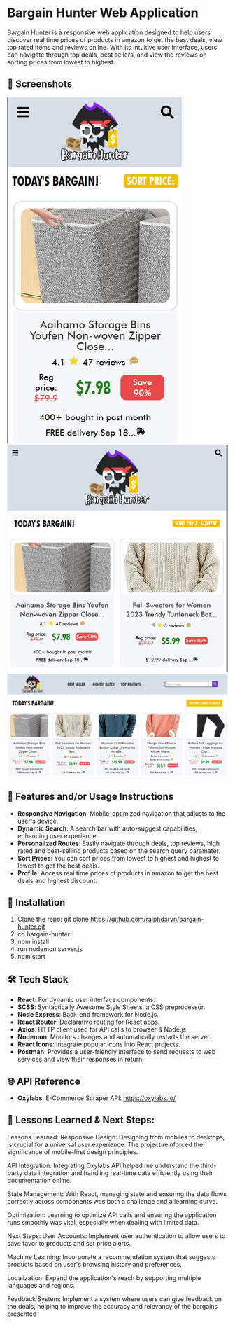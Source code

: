 # Bargain Hunter Web Application

Bargain Hunter is a responsive web application designed to help users discover real time prices of products in amazon to get the best deals, view top rated items and reviews online. With its intuitive user interface, users can navigate through top deals, best sellers, and view the reviews on sorting prices from lowest to highest.

## 📸 Screenshots

![Mobile View](./src/assets/images/bhmobile.JPG)
![Tablet View](./src/assets/images/bhtablet.JPG)
![Desktop View](./src/assets/images/bhdesktop.JPG)

## 📝 Features and/or Usage Instructions

- **Responsive Navigation**: Mobile-optimized navigation that adjusts to the user's device.
- **Dynamic Search**: A search bar with auto-suggest capabilities, enhancing user experience.
- **Personalized Routes**: Easily navigate through deals, top reviews, high rated and best-selling products based on the search query paramater.
- **Sort Prices**: You can sort prices from lowest to highest and highest to lowest to get the best deals.
- **Profile**: Access real time prices of products in amazon to get the best deals and highest discount.

## 🚀 Installation

1. Clone the repo: git clone https://github.com/ralphdaryn/bargain-hunter.git
2. cd bargain-hunter
3. npm install
4. run nodemon server.js
5. npm start

## 🛠️ Tech Stack

- **React**: For dynamic user interface components.
- **SCSS**: Syntactically Awesome Style Sheets, a CSS preprocessor.
- **Node Express**: Back-end framework for Node.js.
- **React Router**: Declarative routing for React apps.
- **Axios**: HTTP client used for API calls to browser & Node.js.
- **Nodemon**: Monitors changes and automatically restarts the server.
- **React Icons**: Integrate popular icons into React projects.
- **Postman**: Provides a user-friendly interface to send requests to web services and view their responses in return.

## 🌐 API Reference

- **Oxylabs**: E-Commerce Scraper API: https://oxylabs.io/

## 🧠 Lessons Learned & Next Steps:

Lessons Learned:
Responsive Design: Designing from mobiles to desktops, is crucial for a universal user experience. The project reinforced the significance of mobile-first design principles.

API Integration: Integrating Oxylabs API helped me understand the third-party data integration and handling real-time data efficiently using their documentation online.

State Management: With React, managing state and ensuring the data flows correctly across components was both a challenge and a learning curve.

Optimization: Learning to optimize API calls and ensuring the application runs smoothly was vital, especially when dealing with limited data.

Next Steps:
User Accounts: Implement user authentication to allow users to save favorite products and set price alerts.

Machine Learning: Incorporate a recommendation system that suggests products based on user's browsing history and preferences.

Localization: Expand the application's reach by supporting multiple languages and regions.

Feedback System: Implement a system where users can give feedback on the deals, helping to improve the accuracy and relevancy of the bargains presented
